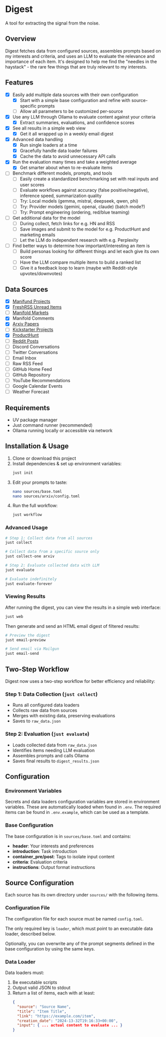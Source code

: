 # Digest

A tool for extracting the signal from the noise.

## Overview

Digest fetches data from configured sources, assembles prompts based on my interests and criteria, and uses an LLM to evaluate the relevance and importance of each item. It's designed to help me find the "needles in the haystack" - the rare few things that are truly relevant to my interests.

## Features

- [x] Easily add multiple data sources with their own configuration
  - [x] Start with a simple base configuration and refine with source-specific prompts
  - [ ] Allow all parameters to be customized per-source
- [x] Use any LLM through Ollama to evaluate content against your criteria
  - [x] Extract summaries, evaluations, and confidence scores
- [x] See all results in a simple web view
  - [x] Get it all wrapped up in a weekly email digest
- [x] Advanced data handling
  - [x] Run single loaders at a time
  - [x] Gracefully handle data loader failures
  - [x] Cache the data to avoid unnecessary API calls
- [x] Run the evaluation many times and take a weighted average
  - [x] Get smarter about when to re-evaluate items
- [ ] Benchmark different models, prompts, and tools
  - [ ] Easily create a standardized benchmarking set with real inputs and user scores
  - [ ] Evaluate workflows against accuracy (false positive/negative), inference speed, summarization quality
  - [ ] Try: Local models (gemma, mistral, deepseek, qwen, phi)
  - [ ] Try: Provider models (gemini, openai, claude) (batch mode?)
  - [ ] Try: Prompt engineering (ordering, red/blue teaming)
- [ ] Get additional data for the model
  - [ ] During collect, fetch links for e.g. HN and RSS
  - [ ] Save images and submit to the model for e.g. ProductHunt and marketing emails
  - [ ] Let the LLM do independent research with e.g. Perplexity
- [ ] Find better ways to determine how important/interesting an item is
  - [ ] Build personas looking for different things and let each give its own score
  - [ ] Have the LLM compare multiple items to build a ranked list
  - [ ] Give it a feedback loop to learn (maybe with Reddit-style upvotes/downvotes)

## Data Sources

- [x] [Manifund Projects](https://manifund.org/)
- [x] [FreshRSS Unread Items](https://github.com/FreshRSS/FreshRSS)
- [ ] [Manifold Markets](https://manifold.markets)
- [x] Manifold Comments
- [x] [Arxiv Papers](https://arxiv.org/)
- [ ] [Kickstarter Projects](https://www.kickstarter.com/)
- [x] [ProductHunt](https://www.producthunt.com/)
- [ ] [Reddit Posts](https://old.reddit.com)
- [ ] Discord Conversations
- [ ] Twitter Conversations
- [ ] Email Inbox
- [ ] Raw RSS Feed
- [ ] GitHub Home Feed
- [ ] GitHub Repository
- [ ] YouTube Recommendations
- [ ] Google Calendar Events
- [ ] Weather Forecast

## Requirements

- UV package manager
- Just command runner (recommended)
- Ollama running locally or accessible via network

## Installation & Usage

1. Clone or download this project
2. Install dependencies & set up environment variables:
   ```bash
   just init
   ```
3. Edit your prompts to taste:
   ```bash
   nano sources/base.toml
   nano sources/arxiv/config.toml
   ```
4. Run the full workflow:
   ```bash
   just workflow
   ```

### Advanced Usage

```bash
# Step 1: Collect data from all sources
just collect

# Collect data from a specific source only
just collect-one arxiv

# Step 2: Evaluate collected data with LLM
just evaluate

# Evaluate indefinitely
just evaluate-forever
```

### Viewing Results

After running the digest, you can view the results in a simple web interface:

```bash
just web
```

Then generate and send an HTML email digest of filtered results:

```bash
# Preview the digest
just email-preview

# Send email via Mailgun
just email-send
```

## Two-Step Workflow

Digest now uses a two-step workflow for better efficiency and reliability:

### Step 1: Data Collection (`just collect`)

- Runs all configured data loaders
- Collects raw data from sources
- Merges with existing data, preserving evaluations
- Saves to `raw_data.json`

### Step 2: Evaluation (`just evaluate`)

- Loads collected data from `raw_data.json`
- Identifies items needing LLM evaluation
- Assembles prompts and calls Ollama
- Saves final results to `digest_results.json`

## Configuration

### Environment Variables

Secrets and data loaders configuration variables are stored in environment variables. These are automatically loaded when found in `.env`. The required items can be found in `.env.example`, which can be used as a template.

### Base Configuration

The base configuration is in `sources/base.toml` and contains:

- **header**: Your interests and preferences
- **introduction**: Task introduction
- **container_pre/post**: Tags to isolate input content
- **criteria**: Evaluation criteria
- **instructions**: Output format instructions

## Source Configuration

Each source has its own directory under `sources/` with the following items.

### Configuration File

The configuration file for each source must be named `config.toml`.

The only required key is `loader`, which must point to an executable data loader, described below.

Optionally, you can overwrite any of the prompt segments defined in the base configuration by using the same keys.

### Data Loader

Data loaders must:
1. Be executable scripts
2. Output valid JSON to stdout
3. Return a list of items, each with at least:
   ```json
   {
     "source": "Source Name",
     "title": "Item Title",
     "link": "https://example.com/item",
     "creation_date": "2024-13-32T19:16:33+00:00",
     "input": { ... actual content to evaluate ... }
   }
   ```
